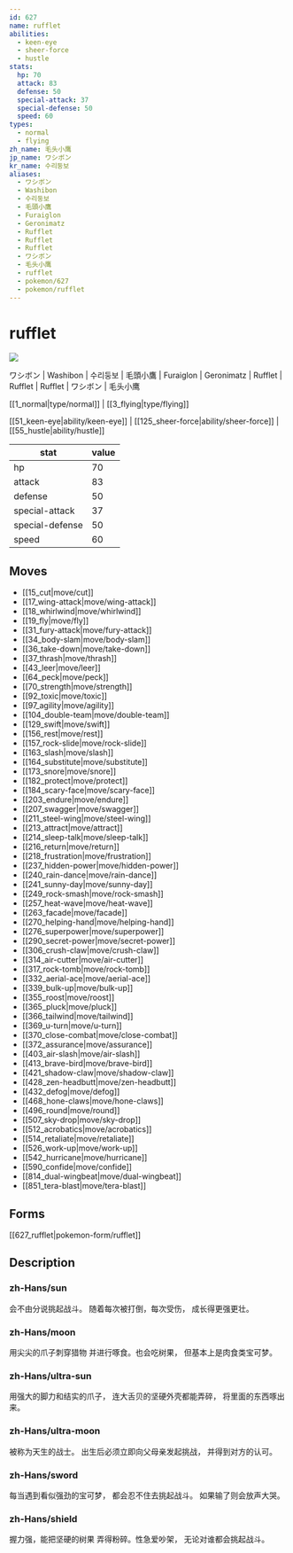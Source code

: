 ```yaml
---
id: 627
name: rufflet
abilities:
  - keen-eye
  - sheer-force
  - hustle
stats:
  hp: 70
  attack: 83
  defense: 50
  special-attack: 37
  special-defense: 50
  speed: 60
types:
  - normal
  - flying
zh_name: 毛头小鹰
jp_name: ワシボン
kr_name: 수리둥보
aliases:
  - ワシボン
  - Washibon
  - 수리둥보
  - 毛頭小鷹
  - Furaiglon
  - Geronimatz
  - Rufflet
  - Rufflet
  - Rufflet
  - ワシボン
  - 毛头小鹰
  - rufflet
  - pokemon/627
  - pokemon/rufflet
---
```

# rufflet

![](https://raw.githubusercontent.com/PokeAPI/sprites/master/sprites/pokemon/627.png)

ワシボン | Washibon | 수리둥보 | 毛頭小鷹 | Furaiglon | Geronimatz | Rufflet | Rufflet | Rufflet | ワシボン | 毛头小鹰

[[1_normal|type/normal]] | [[3_flying|type/flying]]

[[51_keen-eye|ability/keen-eye]] | [[125_sheer-force|ability/sheer-force]] | [[55_hustle|ability/hustle]]

|stat|value|
|---|---|
|hp|70|
|attack|83|
|defense|50|
|special-attack|37|
|special-defense|50|
|speed|60|


## Moves

- [[15_cut|move/cut]]
- [[17_wing-attack|move/wing-attack]]
- [[18_whirlwind|move/whirlwind]]
- [[19_fly|move/fly]]
- [[31_fury-attack|move/fury-attack]]
- [[34_body-slam|move/body-slam]]
- [[36_take-down|move/take-down]]
- [[37_thrash|move/thrash]]
- [[43_leer|move/leer]]
- [[64_peck|move/peck]]
- [[70_strength|move/strength]]
- [[92_toxic|move/toxic]]
- [[97_agility|move/agility]]
- [[104_double-team|move/double-team]]
- [[129_swift|move/swift]]
- [[156_rest|move/rest]]
- [[157_rock-slide|move/rock-slide]]
- [[163_slash|move/slash]]
- [[164_substitute|move/substitute]]
- [[173_snore|move/snore]]
- [[182_protect|move/protect]]
- [[184_scary-face|move/scary-face]]
- [[203_endure|move/endure]]
- [[207_swagger|move/swagger]]
- [[211_steel-wing|move/steel-wing]]
- [[213_attract|move/attract]]
- [[214_sleep-talk|move/sleep-talk]]
- [[216_return|move/return]]
- [[218_frustration|move/frustration]]
- [[237_hidden-power|move/hidden-power]]
- [[240_rain-dance|move/rain-dance]]
- [[241_sunny-day|move/sunny-day]]
- [[249_rock-smash|move/rock-smash]]
- [[257_heat-wave|move/heat-wave]]
- [[263_facade|move/facade]]
- [[270_helping-hand|move/helping-hand]]
- [[276_superpower|move/superpower]]
- [[290_secret-power|move/secret-power]]
- [[306_crush-claw|move/crush-claw]]
- [[314_air-cutter|move/air-cutter]]
- [[317_rock-tomb|move/rock-tomb]]
- [[332_aerial-ace|move/aerial-ace]]
- [[339_bulk-up|move/bulk-up]]
- [[355_roost|move/roost]]
- [[365_pluck|move/pluck]]
- [[366_tailwind|move/tailwind]]
- [[369_u-turn|move/u-turn]]
- [[370_close-combat|move/close-combat]]
- [[372_assurance|move/assurance]]
- [[403_air-slash|move/air-slash]]
- [[413_brave-bird|move/brave-bird]]
- [[421_shadow-claw|move/shadow-claw]]
- [[428_zen-headbutt|move/zen-headbutt]]
- [[432_defog|move/defog]]
- [[468_hone-claws|move/hone-claws]]
- [[496_round|move/round]]
- [[507_sky-drop|move/sky-drop]]
- [[512_acrobatics|move/acrobatics]]
- [[514_retaliate|move/retaliate]]
- [[526_work-up|move/work-up]]
- [[542_hurricane|move/hurricane]]
- [[590_confide|move/confide]]
- [[814_dual-wingbeat|move/dual-wingbeat]]
- [[851_tera-blast|move/tera-blast]]

## Forms



[[627_rufflet|pokemon-form/rufflet]]

## Description

### zh-Hans/sun

会不由分说挑起战斗。
随着每次被打倒，每次受伤，
成长得更强更壮。

### zh-Hans/moon

用尖尖的爪子刺穿猎物
并进行啄食。也会吃树果，
但基本上是肉食类宝可梦。

### zh-Hans/ultra-sun

用强大的脚力和结实的爪子，
连大舌贝的坚硬外壳都能弄碎，
将里面的东西啄出来。

### zh-Hans/ultra-moon

被称为天生的战士。
出生后必须立即向父母亲发起挑战，
并得到对方的认可。

### zh-Hans/sword

每当遇到看似强劲的宝可梦，
都会忍不住去挑起战斗。
如果输了则会放声大哭。

### zh-Hans/shield

握力强，能把坚硬的树果
弄得粉碎。性急爱吵架，
无论对谁都会挑起战斗。

